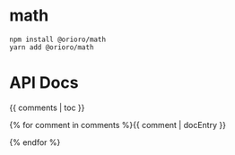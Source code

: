 # math

```
npm install @orioro/math
yarn add @orioro/math
```

# API Docs

{{ comments | toc }}

{% for comment in comments %}{{ comment | docEntry }}

{% endfor %}
